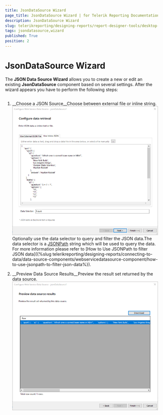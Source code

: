 ```yaml
---
title: JsonDataSource Wizard
page_title: JsonDataSource Wizard | for Telerik Reporting Documentation
description: JsonDataSource Wizard
slug: telerikreporting/designing-reports/report-designer-tools/desktop-designers/tools/data-source-wizards/jsondatasource-wizard
tags: jsondatasource,wizard
published: True
position: 2
---
```


# JsonDataSource Wizard



The __JSON Data Source Wizard__ allows you to create a new or edit an existing
        __JsonDataSource__ component based on several settings.
        After the wizard appears you have to perform the following steps:
      

## 

1. __Choose a JSON Source__Choose between external file or inline string.  
  ![Json Data Source Source](images/DataSources/JsonDataSourceSource.png)Optionally use the data selector to query and filter the JSON data.The data selector is a 
              [JSONPath](https://www.newtonsoft.com/json/help/html/QueryJsonSelectTokenJsonPath.htm)              string which will be used to query the data. For more information please refer to
              [How to Use JSONPath to filter JSON data]({%slug telerikreporting/designing-reports/connecting-to-data/data-source-components/webservicedatasource-component/how-to-use-jsonpath-to-filter-json-data%}).
            

1. __Preview Data Source Results__Preview the result set returned by the data source.  
  ![Json Data Source Preview](images/DataSources/JsonDataSourcePreview.png)
